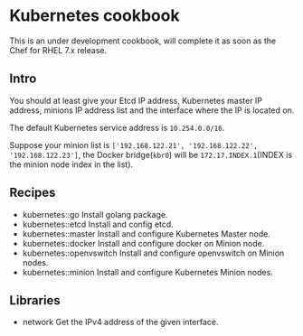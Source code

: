 # Kubernetes cookbook

This is an under development cookbook, will complete it as soon as the Chef for RHEL 7.x release.

## Intro

You should at least give your Etcd IP address, Kubernetes master IP address, minions IP address list and the interface where the IP is located on.

The default Kubernetes service address is `10.254.0.0/16`.

Suppose your minion list is `['192.168.122.21', '192.168.122.22', '192.168.122.23']`, the Docker bridge(`kbr0`) will be `172.17.INDEX.1`(INDEX is the minion node index in the list).

## Recipes

* kubernetes::go  Install golang package.
* kubernetes::etcd  Install and config etcd.
* kubernetes::master  Install and configure Kubernetes Master node.
* kubernetes::docker  Install and configure docker on Minion node.
* kubernetes::openvswitch  Install and configure openvswitch on Minion nodes.
* kubernetes::minion  Install and configure Kubernetes Minion nodes.

## Libraries

* network  Get the IPv4 address of the given interface. 
